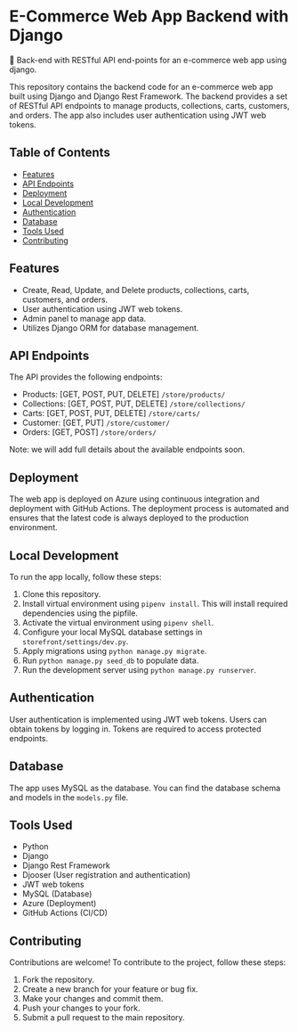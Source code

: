# E-Commerce Web App Backend with Django
🛒 Back-end with RESTful API end-points for an e-commerce web app using django.

This repository contains the backend code for an e-commerce web app built using Django and Django Rest Framework. The backend provides a set of RESTful API endpoints to manage products, collections, carts, customers, and orders. The app also includes user authentication using JWT web tokens.

## Table of Contents

- [Features](#features)
- [API Endpoints](#api-endpoints)
- [Deployment](#deployment)
- [Local Development](#local-development)
- [Authentication](#authentication)
- [Database](#database)
- [Tools Used](#tools-used)
- [Contributing](#contributing)

## Features

- Create, Read, Update, and Delete products, collections, carts, customers, and orders.
- User authentication using JWT web tokens.
- Admin panel to manage app data.
- Utilizes Django ORM for database management.

## API Endpoints

The API provides the following endpoints:

- Products: [GET, POST, PUT, DELETE] `/store/products/`
- Collections: [GET, POST, PUT, DELETE] `/store/collections/`
- Carts: [GET, POST, PUT, DELETE] `/store/carts/`
- Customer: [GET, PUT] `/store/customer/`
- Orders: [GET, POST] `/store/orders/`
  
Note: we will add full details about the available endpoints soon.

## Deployment

The web app is deployed on Azure using continuous integration and deployment with GitHub Actions. The deployment process is automated and ensures that the latest code is always deployed to the production environment. 

## Local Development

To run the app locally, follow these steps:

1. Clone this repository.
2. Install virtual environment using `pipenv install`. This will install required dependencies using the pipfile.
3. Activate the virtual environment using `pipenv shell`.
4. Configure your local MySQL database settings in `storefront/settings/dev.py`.
5. Apply migrations using `python manage.py migrate`.
6. Run `python manage.py seed_db` to populate data.
7. Run the development server using `python manage.py runserver`.


## Authentication

User authentication is implemented using JWT web tokens. Users can obtain tokens by logging in. Tokens are required to access protected endpoints. 

## Database

The app uses MySQL as the database. You can find the database schema and models in the `models.py` file. 

## Tools Used

- Python
- Django
- Django Rest Framework
- Djooser (User registration and authentication)
- JWT web tokens
- MySQL (Database)
- Azure (Deployment)
- GitHub Actions (CI/CD)

## Contributing

Contributions are welcome! To contribute to the project, follow these steps:

1. Fork the repository.
2. Create a new branch for your feature or bug fix.
3. Make your changes and commit them.
4. Push your changes to your fork.
5. Submit a pull request to the main repository.


